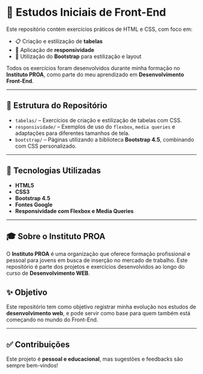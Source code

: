 # 🧠 Estudos Iniciais de Front-End

Este repositório contém exercícios práticos de HTML e CSS, com foco em:

- 📋 Criação e estilização de **tabelas**
- 📱 Aplicação de **responsividade**
- 🎨 Utilização do **Bootstrap** para estilização e layout

Todos os exercícios foram desenvolvidos durante minha formação no **Instituto PROA**, como parte do meu aprendizado em **Desenvolvimento Front-End**.

---

## 📁 Estrutura do Repositório

- `tabelas/` – Exercícios de criação e estilização de tabelas com CSS.
- `responsividade/` – Exemplos de uso do `flexbox`, `media queries` e adaptações para diferentes tamanhos de tela.
- `bootstrap/` – Páginas utilizando a biblioteca **Bootstrap 4.5**, combinando com CSS personalizado.

---

## 🚀 Tecnologias Utilizadas

- **HTML5**
- **CSS3**
- **Bootstrap 4.5**
- **Fontes Google**
- **Responsividade com Flexbox e Media Queries**

---

## 🎓 Sobre o Instituto PROA

O **Instituto PROA** é uma organização que oferece formação profissional e pessoal para jovens em busca de inserção no mercado de trabalho. Este repositório é parte dos projetos e exercícios desenvolvidos ao longo do curso de **Desenvolvimento WEB**.


## ✨ Objetivo

Este repositório tem como objetivo registrar minha evolução nos estudos de **desenvolvimento web**, e pode servir como base para quem também está começando no mundo do Front-End.

---

## ✅ Contribuições

Este projeto é **pessoal e educacional**, mas sugestões e feedbacks são sempre bem-vindos!

